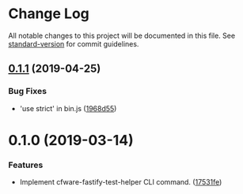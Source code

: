 # Change Log

All notable changes to this project will be documented in this file. See [standard-version](https://github.com/conventional-changelog/standard-version) for commit guidelines.

## [0.1.1](https://github.com/cfware/fastify-test-helper-cli/compare/v0.1.0...v0.1.1) (2019-04-25)


### Bug Fixes

* 'use strict' in bin.js ([1968d55](https://github.com/cfware/fastify-test-helper-cli/commit/1968d55))



# 0.1.0 (2019-03-14)


### Features

* Implement cfware-fastify-test-helper CLI command. ([17531fe](https://github.com/cfware/fastify-test-helper-cli/commit/17531fe))
